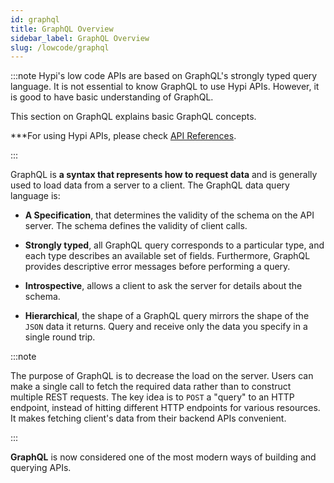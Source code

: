 ```yaml
---
id: graphql
title: GraphQL Overview
sidebar_label: GraphQL Overview
slug: /lowcode/graphql
---
```



:::note
Hypi's low code APIs are based on GraphQL's strongly typed query language. It is not essential to know GraphQL to use Hypi APIs. However, it is good to have basic understanding of GraphQL. 

This section on GraphQL explains basic GraphQL concepts. 

***For using Hypi APIs, please check [API References](api-references.md).

:::

GraphQL is **a syntax that represents how to request data** and is generally used to load data from a server to a client. The GraphQL data query language is:

+ **A Specification**, that determines the validity of the schema on the API server. The schema defines the validity of client calls.
    
+ **Strongly typed**, all GraphQL query corresponds to a particular type, and each type describes an available set of fields. Furthermore, GraphQL provides descriptive error messages before performing a query.
    
+ **Introspective**, allows a client to ask the server for details about the schema.
    
+ **Hierarchical**, the shape of a GraphQL query mirrors the shape of the `JSON` data it returns. Query and receive only the data you specify in a single round trip.
    
:::note

The purpose of GraphQL is to decrease the load on the server. Users can make a single call to fetch the required data rather than to construct multiple REST requests. The key idea is to `POST` a "query" to an HTTP endpoint, instead of hitting different HTTP endpoints for various resources. It makes fetching client's data from their backend APIs convenient.

:::

**GraphQL**  is now considered one of the most modern ways of building and querying APIs.
